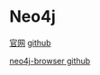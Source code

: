 # Neo4j

[官网](https://neo4j.com/)
[github](https://github.com/neo4j/neo4j)


[neo4j-browser github](https://github.com/neo4j/neo4j-browser)


